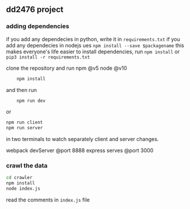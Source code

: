 ## dd2476 project

### adding dependencies

if you add any dependecies in python,
write it in `requirements.txt`
if you add any dependecies in nodejs
ues `npm install --save $packagename`
this makes everyone's life easier
to install dependencies, run
`npm install`
or
`pip3 install -r requirements.txt`

clone the repository and run
npm @v5
node @v10

```bash
    npm install
```

and then run

```bash
    npm run dev
```

or

```bash
npm run client
npm run server
```

in two terminals to watch separately client and server changes.

webpack devServer @port 8888
express serves @port 3000

### crawl the data

```bash
cd crawler
npm install
node index.js
```

read the comments in `index.js` file
